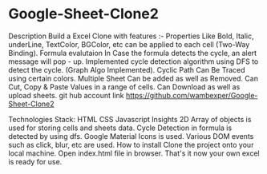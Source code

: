 # Google-Sheet-Clone2
Description
Build a Excel Clone with features :-
Properties Like Bold, Italic, underLine, TextColor, BGColor, etc can be applied to each cell (Two-Way Binding).
Formula evalutaion In Case the formula detects the cycle, an alert message will pop - up. Implemented cycle detection algorithm using DFS to detect the cycle. (Graph Algo Implemented).
Cyclic Path Can Be Traced using certain colors.
Multiple Sheet Can be added as well as Removed.
Can Cut, Copy & Paste Values in a range of cells.
Can Download as well as upload sheets.
git hub account link
https://github.com/wambexper/Google-Sheet-Clone2

Technologies Stack:
HTML
CSS
Javascript
Insights
2D Array of objects is used for storing cells and sheets data.
Cycle Detection in formula is detected by using dfs.
Google Material Icons is used.
Various DOM events such as click, blur, etc are used.
How to install
Clone the project onto your local machine.
Open index.html file in browser.
That's it now your own excel is ready for use.
